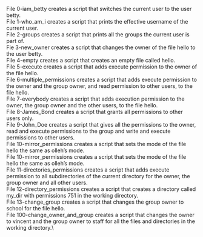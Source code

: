 File 0-iam_betty creates a script that switches the current user to the user betty.\
File 1-who_am_i creates a script that prints the effective username of the current user.\
File 2-groups creates a script that prints all the groups the current user is part of.\
Fie 3-new_owner creates a script that changes the owner of the file hello to the user betty.\
File 4-empty creates a script that creates an empty file called hello.\
File 5-execute creates a script that adds execute permission to the owner of the file hello.\
File 6-multiple_permissions creates a script that adds execute permission to the owner and the group owner, and read permission to other users, to the file hello.\
File 7-everybody creates a script that adds execution permission to the owner, the group owner and the other users, to the file hello.\
File 8-James_Bond creates a script that grants all permissions to other users only.\
File 9-John_Doe creates a script that gives all the permissions to the owner, read and execute permissions to the group and write and execute permissions to other users.\
File 10-mirror_permissions creates a script that sets the mode of the file hello the same as olleh’s mode.\
File 10-mirror_permissions creates a script that sets the mode of the file hello the same as olleh’s mode.\
File 11-directories_permissions creates a script that adds execute permission to all subdirectories of the current directory for the owner, the group owner and all other users.\
File 12-directory_permissions creates a script that creates a directory called my_dir with permissions 751 in the working directory.\
File 13-change_group creates a script that changes the group owner to school for the file hello.\
File 100-change_owner_and_group creates a script that changes the owner to vincent and the group owner to staff for all the files and directories in the working directory.\

